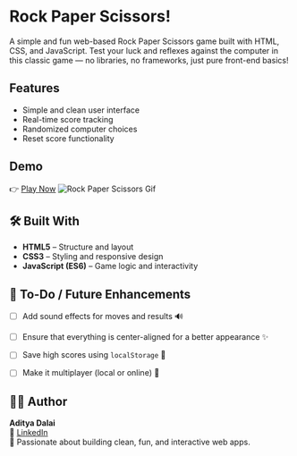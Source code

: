
# Rock Paper Scissors!

A simple and fun web-based Rock Paper Scissors game built with HTML, CSS, and JavaScript. Test your luck and reflexes against the computer in this classic game — no libraries, no frameworks, just pure front-end basics!


## Features

- Simple and clean user interface
- Real-time score tracking
- Randomized computer choices
- Reset score functionality


## Demo

👉 [Play Now](https://aditya-dalai.github.io/Rock-Paper-Scissors/)
![Rock Paper Scissors Gif](https://github.com/user-attachments/assets/23229ddb-b354-4611-ac7e-78187711c6fd)


## 🛠️ Built With

- **HTML5** – Structure and layout
- **CSS3** – Styling and responsive design
- **JavaScript (ES6)** – Game logic and interactivity



## 📌 To-Do / Future Enhancements

- [ ] Add sound effects for moves and results 🔊
- [ ] Ensure that everything is center-aligned for a better appearance ✨   
- [ ] Save high scores using `localStorage` 💾  
- [ ] Make it multiplayer (local or online) 👥


## 🙋‍♂️ Author

**Aditya Dalai**  
🔗 [LinkedIn](https://linkedin.com/adityadalai)  
🧠 Passionate about building clean, fun, and interactive web apps.


